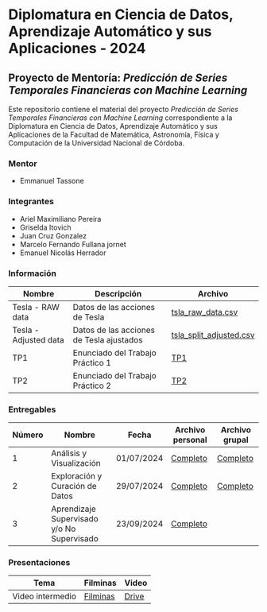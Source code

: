 # Diplomatura en Ciencia de Datos, Aprendizaje Automático y sus Aplicaciones - 2024

## Proyecto de Mentoría: *Predicción de Series Temporales Financieras con Machine Learning*

Este repositorio contiene el material del proyecto *Predicción de Series Temporales Financieras con Machine Learning* correspondiente a la Diplomatura en Ciencia de Datos, Aprendizaje Automático y sus Aplicaciones de la Facultad de Matemática, Astronomía, Física y Computación de la Universidad Nacional de Córdoba.

### Mentor

- Emmanuel Tassone

### Integrantes

- Ariel Maximiliano Pereira
- Griselda Itovich
- Juan Cruz Gonzalez
- Marcelo Fernando Fullana jornet
- Emanuel Nicolás Herrador

### Información

| Nombre                | Descripción                              | Archivo                                                   |
| --------------------- | ---------------------------------------- | --------------------------------------------------------- |
| Tesla - RAW data      | Datos de las acciones de Tesla           | [tsla_raw_data.csv](./data/tsla_raw_data.csv)             |
| Tesla - Adjusted data | Datos de las acciones de Tesla ajustados | [tsla_split_adjusted.csv](./data/tsla_split_adjusted.csv) |
| TP1                   | Enunciado del Trabajo Práctico 1         | [TP1](./enunciados/TP1.pdf)                               |
| TP2                   | Enunciado del Trabajo Práctico 2         | [TP2](./enunciados/TP2.pdf)                               |

### Entregables

| Número | Nombre                                     | Fecha      | Archivo personal                             | Archivo grupal                             |
| ------ | ------------------------------------------ | ---------- | -------------------------------------------- | ------------------------------------------ |
| 1      | Análisis y Visualización                   | 01/07/2024 | [Completo](./entregables/tp1/personal.ipynb) | [Completo](./entregables/tp1/grupal.ipynb) |
| 2      | Exploración y Curación de Datos            | 29/07/2024 | [Completo](./entregables/tp2/personal.ipynb) | [Completo](./entregables/tp2/grupal.ipynb) |
| 3      | Aprendizaje Supervisado y/o No Supervisado | 23/09/2024 | [Completo](./entregables/tp3/personal.ipynb) |                                            |

### Presentaciones

| Tema             | Filminas                                                                                                                  | Video                                                                                       |
| ---------------- | ------------------------------------------------------------------------------------------------------------------------- | ------------------------------------------------------------------------------------------- |
| Video intermedio | [Filminas](./presentaciones/intermedia/Machine%20Learning%20en%20Series%20Temporales%20-%20Presentación%20Intermedia.pdf) | [Drive](https://drive.google.com/file/d/1vLh94vhtoHkniW_N4yZ3WwlQeR_TGyDL/view?usp=sharing) |